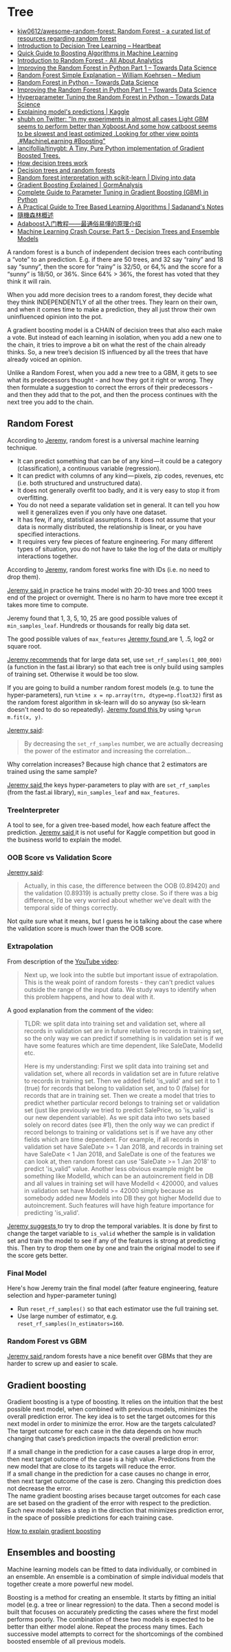 # Tree

* [kjw0612/awesome-random-forest: Random Forest - a curated list of resources regarding random forest](https://github.com/kjw0612/awesome-random-forest)
* [Introduction to Decision Tree Learning – Heartbeat](https://heartbeat.fritz.ai/introduction-to-decision-tree-learning-cd604f85e236)
* [Quick Guide to Boosting Algorithms in Machine Learning](https://www.analyticsvidhya.com/blog/2015/11/quick-introduction-boosting-algorithms-machine-learning/)
* [Introduction to Random Forest - All About Analytics](https://analyticsdefined.com/introduction-random-forests/)
* [Improving the Random Forest in Python Part 1 – Towards Data Science](https://towardsdatascience.com/improving-random-forest-in-python-part-1-893916666cd)
* [Random Forest Simple Explanation – William Koehrsen – Medium](https://medium.com/@williamkoehrsen/random-forest-simple-explanation-377895a60d2d)
* [Random Forest in Python – Towards Data Science](https://towardsdatascience.com/random-forest-in-python-24d0893d51c0)
* [Improving the Random Forest in Python Part 1 – Towards Data Science](https://towardsdatascience.com/improving-random-forest-in-python-part-1-893916666cd)
* [Hyperparameter Tuning the Random Forest in Python – Towards Data Science](https://towardsdatascience.com/hyperparameter-tuning-the-random-forest-in-python-using-scikit-learn-28d2aa77dd74)
* [Explaining model's predictions \| Kaggle](https://www.kaggle.com/alijs1/explaining-model-s-predictions/notebook)
* [shubh on Twitter: "In my experiments in almost all cases Light GBM seems to perform better than Xgboost.And some how catboost seems to be slowest and least optimized .Looking for other view points .\#MachineLearning \#Boosting"](https://twitter.com/shub777/status/1014620611761467392)
* [lancifollia/tinygbt: A Tiny, Pure Python implementation of Gradient Boosted Trees.](https://github.com/lancifollia/tinygbt)
* [How decision trees work](https://brohrer.github.io/how_decision_trees_work.html)
* [Decision trees and random forests](https://www.johnwmillr.com/decision-trees-and-random-forests/)
* [Random forest interpretation with scikit-learn \| Diving into data](http://blog.datadive.net/random-forest-interpretation-with-scikit-learn/)
* [Gradient Boosting Explained \| GormAnalysis](https://gormanalysis.com/gradient-boosting-explained/)
* [Complete Guide to Parameter Tuning in Gradient Boosting \(GBM\) in Python](https://www.analyticsvidhya.com/blog/2016/02/complete-guide-parameter-tuning-gradient-boosting-gbm-python/)
* [A Practical Guide to Tree Based Learning Algorithms \| Sadanand's Notes](https://sadanand-singh.github.io/posts/treebasedmodels/)
* [隨機森林概述](https://mp.weixin.qq.com/s/mrQRNFovcHFL5NRVwbL2Lw)
* [Adaboost入门教程——最通俗易懂的原理介绍](https://mp.weixin.qq.com/s/wKMqCeGa6SfO4JQ435CSkw)
* [Machine Learning Crash Course: Part 5 - Decision Trees and Ensemble Models](https://ml.berkeley.edu/blog/2017/12/26/tutorial-5/)

A random forest is a bunch of independent decision trees each contributing a “vote” to an prediction. E.g. if there are 50 trees, and 32 say “rainy” and 18 say “sunny”, then the score for “rainy” is 32/50, or 64,% and the score for a “sunny” is 18/50, or 36%. Since 64% &gt; 36%, the forest has voted that they think it will rain.  
  
When you add more decision trees to a random forest, they decide what they think INDEPENDENTLY of all the other trees. They learn on their own, and when it comes time to make a prediction, they all just throw their own uninfluenced opinion into the pot.  
  
A gradient boosting model is a CHAIN of decision trees that also each make a vote. But instead of each learning in isolation, when you add a new one to the chain, it tries to improve a bit on what the rest of the chain already thinks. So, a new tree’s decision IS influenced by all the trees that have already voiced an opinion.  
  
Unlike a Random Forest, when you add a new tree to a GBM, it gets to see what its predecessors thought - and how they got it right or wrong. They then formulate a suggestion to correct the errors of their predecessors - and then they add that to the pot, and then the process continues with the next tree you add to the chain.



## Random Forest

According to [Jeremy](https://youtu.be/CzdWqFTmn0Y?t=36m37s), random forest is a universal machine learning technique.

* It can predict something that can be of any kind — it could be a category \(classification\), a continuous variable \(regression\).
* It can predict with columns of any kind — pixels, zip codes, revenues, etc \(i.e. both structured and unstructured data\).
* It does not generally overfit too badly, and it is very easy to stop it from overfitting.
* You do not need a separate validation set in general. It can tell you how well it generalizes even if you only have one dataset.
* It has few, if any, statistical assumptions. It does not assume that your data is normally distributed, the relationship is linear, or you have specified interactions.
* It requires very few pieces of feature engineering. For many different types of situation, you do not have to take the log of the data or multiply interactions together.

According to [Jeremy](https://youtu.be/CzdWqFTmn0Y?t=4310), random forest works fine with IDs \(i.e. no need to drop them\).

[Jeremy said ](https://youtu.be/blyXCk4sgEg?t=4114)in practice he trains model with 20-30 trees and 1000 trees end of the project or overnight. There is no harm to have more tree except it takes more time to compute.

Jeremy found that 1, 3, 5, 10, 25 are good possible values of `min_samples_leaf`. Hundreds or thousands for really big data set.

The good possible values of `max_features` [Jeremy found ](https://youtu.be/blyXCk4sgEg?t=5173)are 1, .5, log2 or square root.

[Jeremy recommends](https://youtu.be/YSFG_W8JxBo?t=28m48s) that for large data set, use `set_rf_samples(1_000_000)` \(a function in the fast.ai library\) so that each tree is only build using samples of training set. Otherwise it would be too slow.

If you are going to build a number random forest models \(e.g. to tune the hyper-parameters\), run `%time x = np.array(trn, dtype=np.float32)` first as the random forest algorithm in sk-learn will do so anyway \(so sk-learn doesn't need to do so repeatedly\). [Jeremy found this ](https://youtu.be/YSFG_W8JxBo?t=1886)by using `%prun m.fit(x, y)`.

 [Jeremy said](https://youtu.be/0v93qHDqq_g?t=381):

> By decreasing the `set_rf_samples` number, we are actually decreasing the power of the estimator and increasing the correlation...

Why correlation increases? Because high chance that 2 estimators are trained using the same sample?

[Jeremy said ](https://youtu.be/0v93qHDqq_g?t=1m51s)the keys hyper-parameters to play with are `set_rf_samples` \(from the fast.ai library\), `min_samples_leaf` and `max_features`.

### TreeInterpreter

A tool to see, for a given tree-based model, how each feature affect the prediction. [Jeremy said ](https://youtu.be/3jl2h9hSRvc?t=38m2s)it is not useful for Kaggle competition but good in the business world to explain the model.

### OOB Score vs Validation Score

[Jeremy said](https://youtu.be/3jl2h9hSRvc?t=49m23s):

> Actually, in this case, the difference between the OOB \(0.89420\) and the validation \(0.89319\) is actually pretty close. So if there was a big difference, I’d be very worried about whether we’ve dealt with the temporal side of things correctly.

Not quite sure what it means, but I guess he is talking about the case where the validation score is much lower than the OOB score.

### Extrapolation

From description of the [YouTube video](https://www.youtube.com/watch?v=3jl2h9hSRvc):

> Next up, we look into the subtle but important issue of extrapolation. This is the weak point of random forests - they can't predict values outside the range of the input data. We study ways to identify when this problem happens, and how to deal with it.

A good explanation from the comment of the video:

> TLDR: we split data into training set and validation set, where all records in validation set are in future relative to records in training set, so the only way we can predict if something is in validation set is if we have some features which are time dependent, like SaleDate, ModelId etc.
>
> Here is my understanding: First we split data into training set and validation set, where all records in validation set are in future relative to records in training set. Then we added field 'is\_valid' and set it to 1 \(true\) for records that belong to validation set, and to 0 \(false\) for records that are in training set. Then we create a model that tries to predict whether particular record belongs to training set or validation set \(just like previously we tried to predict SalePrice, so 'is\_valid' is our new dependent variable\). As we spit data into two sets based solely on record dates \(see \#1\), then the only way we can predict if record belongs to training or validations set is if we have any other fields which are time dependent. For example, if all records in validation set have SaleDate &gt;= 1 Jan 2018, and records in training set have SaleDate &lt; 1 Jan 2018, and SaleDate is one of the features we can look at, then random forest can use 'SaleDate &gt;= 1 Jan 2018' to predict 'is\_valid" value. Another less obvious example might be something like ModelId, which can be an autoincrement field in DB and all values in training set will have ModelId &lt; 420000, and values in validation set have ModelId &gt;= 42000 simply because as somebody added new Models into DB they got higher ModelId due to autoincrement. Such features will have high feature importance for predicting 'is\_valid'.

[Jeremy suggests ](https://youtu.be/3jl2h9hSRvc?t=49m23s)to try to drop the temporal variables. It is done by first to change the target variable to `is_valid` whether the sample is in validation set and train the model to see if any of the features is strong at predicting this. Then try to drop them one by one and train the original model to see if the score gets better.

### Final Model

Here's how Jeremy train the final model \(after feature engineering, feature selection and hyper-parameter tuning\)

* Run `reset_rf_samples()` so that each estimator use the full training set.
* Use large number of estimator, e.g. `reset_rf_samples()n_estimators=160`.

### Random Forest vs GBM

[Jeremy said ](https://youtu.be/O5F9vR2CNYI?t=328)random forests have a nice benefit over GBMs that they are harder to screw up and easier to scale.

## Gradient boosting

Gradient boosting is a type of boosting. It relies on the intuition that the best possible next model, when combined with previous models, minimizes the overall prediction error. The key idea is to set the target outcomes for this next model in order to minimize the error. How are the targets calculated? The target outcome for each case in the data depends on how much changing that case’s prediction impacts the overall prediction error:  
  
If a small change in the prediction for a case causes a large drop in error, then next target outcome of the case is a high value. Predictions from the new model that are close to its targets will reduce the error.  
If a small change in the prediction for a case causes no change in error, then next target outcome of the case is zero. Changing this prediction does not decrease the error.  
The name gradient boosting arises because target outcomes for each case are set based on the gradient of the error with respect to the prediction. Each new model takes a step in the direction that minimizes prediction error, in the space of possible predictions for each training case.

[How to explain gradient boosting](http://explained.ai/gradient-boosting/index.html)



## Ensembles and boosting

Machine learning models can be fitted to data individually, or combined in an ensemble. An ensemble is a combination of simple individual models that together create a more powerful new model.  
  
Boosting is a method for creating an ensemble. It starts by fitting an initial model \(e.g. a tree or linear regression\) to the data. Then a second model is built that focuses on accurately predicting the cases where the first model performs poorly. The combination of these two models is expected to be better than either model alone. Repeat the process many times. Each successive model attempts to correct for the shortcomings of the combined boosted ensemble of all previous models.

